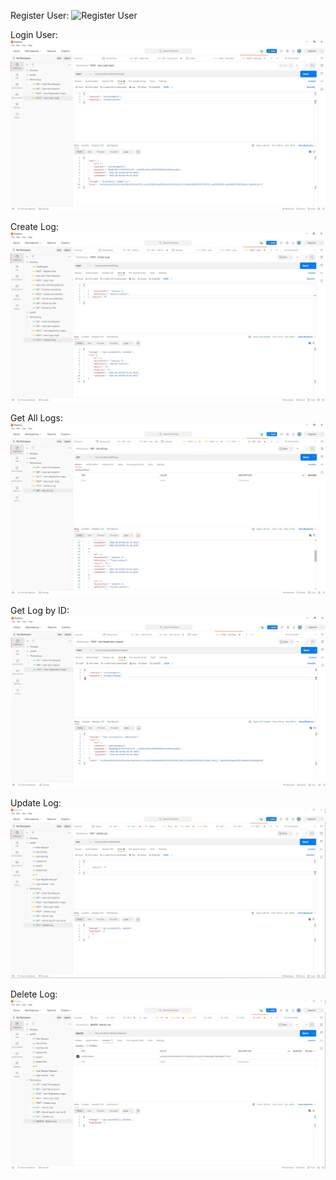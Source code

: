

Register User:
![Register User](https://github.com/chels-s/workoutlog-server/images/userRegistrationTest.png)

Login User:
![Login User](\testImages\userLoginTest.png)

Create Log:
![Create Log](\testImages\logCreation.png)

Get All Logs:
![Get All Logs](\testImages\GetAllLogs.png)

Get Log by ID:
![Get Log by ID](\testImages\userRegistrationTest.png)

Update Log: 
![Update Log](\testImages\LogUpdate.png)

Delete Log:
![Delete Log](\testImages\deleteLog.png)